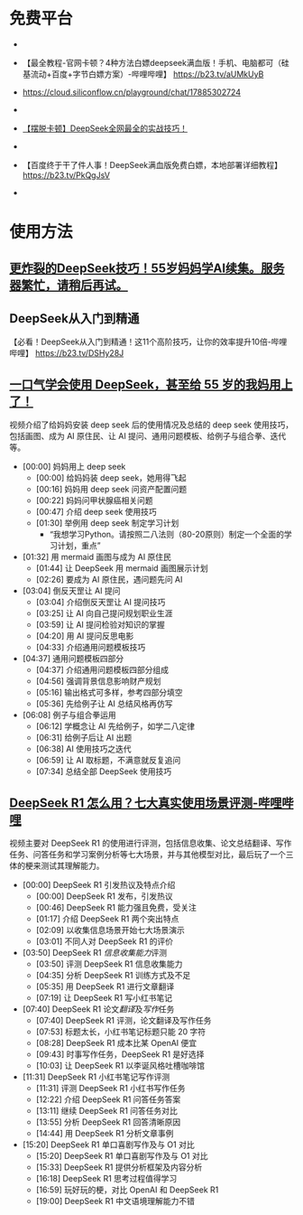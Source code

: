 # 免费平台
- 
- 【最全教程-官网卡顿？4种方法白嫖deepseek满血版！手机、电脑都可（硅基流动+百度+字节白嫖方案）-哔哩哔哩】 https://b23.tv/aUMkUyB

- https://cloud.siliconflow.cn/playground/chat/17885302724
- 
- [【摆脱卡顿】DeepSeek全网最全的实战技巧！](https://www.bilibili.com/video/BV12QPme7EN9/?share_source=copy_web&vd_source=9c1e19a73fa7bd23bb37aa8d7467d862)
- 
- 【百度终于干了件人事！DeepSeek满血版免费白嫖，本地部署详细教程】 https://b23.tv/PkQgJsV
- 

# 使用方法

## [更炸裂的DeepSeek技巧！55岁妈妈学AI续集。服务器繁忙，请稍后再试。](https://b23.tv/i211Wgp) 

## DeepSeek从入门到精通
【必看！DeepSeek从入门到精通！这11个高阶技巧，让你的效率提升10倍-哔哩哔哩】 https://b23.tv/DSHy28J

## [一口气学会使用 DeepSeek，甚至给 55 岁的我妈用上了！](https://b23.tv/WHV5SGe)

视频介绍了给妈妈安装 deep seek 后的使用情况及总结的 deep seek 使用技巧，包括画图、成为 AI 原住民、让 AI 提问、通用问题模板、给例子与组合拳、迭代等。

- [00:00] 妈妈用上 deep seek
  - [00:00] 给妈妈装 deep seek，她用得飞起
  - [00:16] 妈妈用 deep seek 问资产配置问题
  - [00:22] 妈妈问甲状腺癌相关问题
  - [00:47] 介绍 deep seek 使用技巧
  - [01:30] 举例用 deep seek 制定学习计划
	  - “我想学习Python。请按照二八法则（80-20原则）制定一个全面的学习计划，重点”
- [01:32] 用 mermaid 画图与成为 AI 原住民
  - [01:44] 让 DeepSeek 用 mermaid 画图展示计划
  - [02:26] 要成为 AI 原住民，遇问题先问 AI
- [03:04] 倒反天罡让 AI 提问
  - [03:04] 介绍倒反天罡让 AI 提问技巧
  - [03:25] 让 AI 向自己提问规划职业生涯
  - [03:59] 让 AI 提问检验对知识的掌握
  - [04:20] 用 AI 提问反思电影
  - [04:33] 介绍通用问题模板技巧
- [04:37] 通用问题模板四部分
  - [04:37] 介绍通用问题模板四部分组成
  - [04:56] 强调背景信息影响财产规划
  - [05:16] 输出格式可多样，参考四部分填空
  - [05:36] 先给例子让 AI 总结风格再仿写
- [06:08] 例子与组合拳运用
  - [06:12] 学概念让 AI 先给例子，如学二八定律
  - [06:31] 给例子后让 AI 出题
  - [06:38] AI 使用技巧之迭代
  - [06:59] 让 AI 取标题，不满意就反复追问
  - [07:34] 总结全部 DeepSeek 使用技巧

## [DeepSeek R1 怎么用？七大真实使用场景评测-哔哩哔哩](https://b23.tv/tRH4wYj)

视频主要对 DeepSeek R1 的使用进行评测，包括信息收集、论文总结翻译、写作任务、问答任务和学习案例分析等七大场景，并与其他模型对比，最后玩了一个三体的梗来测试其理解能力。

- [00:00] DeepSeek R1 引发热议及特点介绍
  - [00:00] DeepSeek R1 发布，引发热议
  - [00:46] DeepSeek R1 能力强且免费，受关注
  - [01:17] 介绍 DeepSeek R1 两个突出特点
  - [02:09] 以收集信息场景开始七大场景演示
  - [03:01] 不同人对 DeepSeek R1 的评价
- [03:50] DeepSeek R1 *信息收集能力*评测
  - [03:50] 评测 DeepSeek R1 信息收集能力
  - [04:35] 分析 DeepSeek R1 训练方式及不足
  - [05:35] 用 DeepSeek R1 进行文章翻译
  - [07:19] 让 DeepSeek R1 写小红书笔记
- [07:40] DeepSeek R1 论文*翻译*及*写作*任务
  - [07:40] DeepSeek R1 评测，论文翻译及写作任务
  - [07:53] 标题太长，小红书笔记标题只能 20 字符
  - [08:28] DeepSeek R1 成本比某 OpenAI 便宜
  - [09:43] 时事写作任务，DeepSeek R1 是好选择
  - [10:03] 让 DeepSeek R1 以李诞风格吐槽咖啡馆
- [11:31] DeepSeek R1 小红书笔记写作评测
  - [11:31] 评测 DeepSeek R1 小红书写作任务
  - [12:22] 介绍 DeepSeek R1 问答任务答案
  - [13:11] 继续 DeepSeek R1 问答任务对比
  - [13:55] 分析 DeepSeek R1 回答清晰原因
  - [14:44] 用 DeepSeek R1 分析文章事例
- [15:20] DeepSeek R1 单口喜剧写作及与 O1 对比
  - [15:20] DeepSeek R1 单口喜剧写作及与 O1 对比
  - [15:33] DeepSeek R1 提供分析框架及内容分析
  - [16:18] DeepSeek R1 思考过程值得学习
  - [16:59] 玩好玩的梗，对比 OpenAI 和 DeepSeek R1
  - [19:00] DeepSeek R1 中文语境理解能力不错


